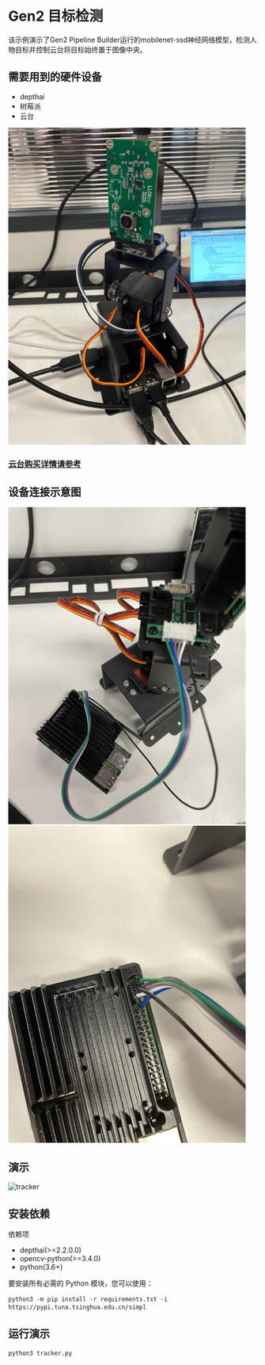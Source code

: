 # Gen2 目标检测

该示例演示了Gen2 Pipeline Builder运行的mobilenet-ssd神经网络模型，检测人物目标并控制云台将目标始终置于图像中央。

## 需要用到的硬件设备

- depthai
- 树莓派
- 云台

<img src="media/tracker.jpg" alt="图片替换文本" width="480" height="640" align="bottom" />

### [云台购买详情请参考](https://www.uctronics.com/uctronics-pre-assembled-2-dof-pan-tilt-digital-servo-kit-full-metal-bracket-for-building-robotic-arms-ptz-cameras-and-more.html)

## 设备连接示意图

<img src="media/tracker3.jpg" alt="图片替换文本" width="480" height="640" align="bottom" />

<img src="media/tracker2.jpg" alt="图片替换文本" width="480" height="640" align="bottom" />

## 演示

![tracker](media/tracker.gif)

## 安装依赖

依赖项

- depthai(>=2.2.0.0)
- opencv-python(>=3.4.0)
- python(3.6+)

要安装所有必需的 Python 模块，您可以使用：

```
python3 -m pip install -r requirements.txt -i https://pypi.tuna.tsinghua.edu.cn/simpl
```

## 运行演示

```
python3 tracker.py 
```